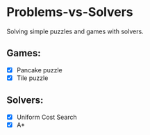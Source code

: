 # Problems-vs-Solvers
Solving simple puzzles and games with solvers.  

## Games:
- [x] Pancake puzzle  
- [x] Tile puzzle

## Solvers:
- [x] Uniform Cost Search
- [x] A*
